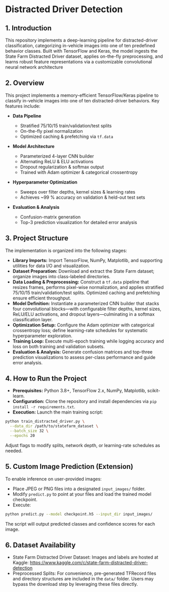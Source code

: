 # Distracted Driver Detection
## 1. Introduction
This repository implements a deep-learning pipeline for distracted-driver classification, categorizing in-vehicle images into one of ten predefined behavior classes. Built with TensorFlow and Keras, the model ingests the State Farm Distracted Driver dataset, applies on-the-fly preprocessing, and learns robust feature representations via a customizable convolutional neural network architecture

## 2. Overview

This project implements a memory-efficient TensorFlow/Keras pipeline to classify in-vehicle images into one of ten distracted-driver behaviors. Key features include:

- **Data Pipeline**  
  - Stratified 75/10/15 train/validation/test splits  
  - On-the-fly pixel normalization  
  - Optimized caching & prefetching via `tf.data`

- **Model Architecture**  
  - Parameterized 4-layer CNN builder  
  - Alternating ReLU & ELU activations  
  - Dropout regularization & softmax output  
  - Trained with Adam optimizer & categorical crossentropy

- **Hyperparameter Optimization**  
  - Sweeps over filter depths, kernel sizes & learning rates  
  - Achieves ~99 % accuracy on validation & held-out test sets

- **Evaluation & Analysis**  
  - Confusion-matrix generation  
  - Top-3 prediction visualization for detailed error analysis

## 3. Project Structure
The implementation is organized into the following stages:
- **Library Imports:** Import TensorFlow, NumPy, Matplotlib, and supporting utilities for data I/O and visualization.
- **Dataset Preparation:** Download and extract the State Farm dataset; organize images into class-labeled directories.
- **Data Loading & Preprocessing:** Construct a `tf.data` pipeline that resizes frames, performs pixel-wise normalization, and applies stratified 75/10/15 train/validation/test splits. Optimized caching and prefetching ensure efficient throughput.
- **Model Definition:** Instantiate a parameterized CNN builder that stacks four convolutional blocks—with configurable filter depths, kernel sizes, ReLU/ELU activations, and dropout layers—culminating in a softmax classification layer.
- **Optimization Setup:** Configure the Adam optimizer with categorical crossentropy loss; define learning-rate schedules for systematic hyperparameter exploration.
- **Training Loop:** Execute multi-epoch training while logging accuracy and loss on both training and validation subsets.
- **Evaluation & Analysis:** Generate confusion matrices and top-three prediction visualizations to assess per-class performance and guide error analysis.
  
## 4. How to Run the Project
- **Prerequisites:** Python 3.8+, TensorFlow 2.x, NumPy, Matplotlib, scikit-learn.
- **Configuration:** Clone the repository and install dependencies via `pip install -r requirements.txt`.
- **Execution:** Launch the main training script:
```bash
python train_distracted_driver.py \
  --data_dir /path/to/statefarm_dataset \
  --batch_size 32 \
  --epochs 20
```
Adjust flags to modify splits, network depth, or learning-rate schedules as needed.

## 5. Custom Image Prediction (Extension)
To enable inference on user-provided images:
- Place JPEG or PNG files into a designated `input_images/` folder.
- Modify `predict.py` to point at your files and load the trained model checkpoint.
- Execute:
```bash
python predict.py --model checkpoint.h5 --input_dir input_images/
```
The script will output predicted classes and confidence scores for each image.

## 6. Dataset Availability
- State Farm Distracted Driver Dataset: Images and labels are hosted at Kaggle:
https://www.kaggle.com/c/state-farm-distracted-driver-detection 
- Preprocessed Splits: For convenience, pre-generated TFRecord files and directory structures are included in the `data/` folder. Users may bypass the download step by leveraging these files directly.
